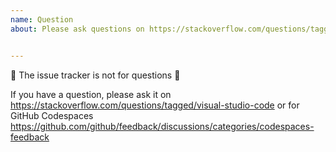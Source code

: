 ```yaml
---
name: Question
about: Please ask questions on https://stackoverflow.com/questions/tagged/visual-studio-code or https://github.com/github/feedback/discussions/categories/codespaces-feedback


---
```


🚨 The issue tracker is not for questions 🚨

If you have a question, please ask it on https://stackoverflow.com/questions/tagged/visual-studio-code or for GitHub Codespaces https://github.com/github/feedback/discussions/categories/codespaces-feedback
